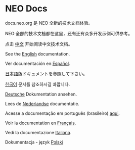 NEO Docs
============

docs.neo.org 是 NEO 全新的技术文档体验。

NEO 全部的技术文档都在这里，还有还有众多开发示例可供参考。

点击 [中文](zh-cn/index.md) 开始阅读中文技术文档。

See the [English](en-us/index.md) documentation.

Ver documentación en [Español](es-es/index.md).

[日本語](ja-jp/index.md)版ドキュメントを参照して下さい。

[한국어](ko-kr/index.md) 문서를 참조하시길 바랍니다.

[Deutsche](de-de/index.md) Dokumentation ansehen.

Lees de [Nederlandse](nl-nl/index.md) documentatie.

Acesse a documentação em português (brasileiro) [aqui](pt-br/index.md).

Voir la documentation en [Français](fr-fr/index.md).

Vedi la documentazione [Italiana](it-it/index.md).

Dokumentacja - język [Polski](pl-pl/index.md)
